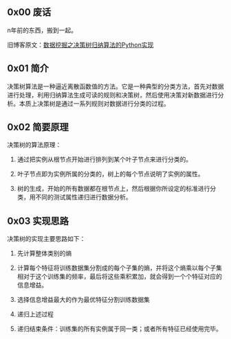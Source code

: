 ## 0x00 废话

n年前的东西，搬到一起。

旧博客原文：[数据挖掘之决策树归纳算法的Python实现](https://blog.csdn.net/SKI_12/article/details/78012697)

## 0x01 简介

决策树算法是一种逼近离散函数值的方法。它是一种典型的分类方法，首先对数据进行处理，利用归纳算法生成可读的规则和决策树，然后使用决策对新数据进行分析。本质上决策树是通过一系列规则对数据进行分类的过程。

## 0x02 简要原理

决策树的算法原理：

1. 通过把实例从根节点开始进行排列到某个叶子节点来进行分类的。

2. 叶子节点即为实例所属的分类的，树上的每个节点说明了实例的属性。

3. 树的生成，开始的所有数据都在根节点上，然后根据你所设定的标准进行分类，用不同的测试属性递归进行数据分析。


## 0x03 实现思路

决策树的实现主要思路如下： 

1. 先计算整体类别的熵 

2. 计算每个特征将训练数据集分割成的每个子集的熵，并将这个熵乘以每个子集相对于这个训练集的频率，最后将这些乘积累加，就会得到一个个特征对应的信息增益。 

3. 选择信息增益最大的作为最优特征分割训练数据集 

4. 递归上述过程 

5. 递归结束条件：训练集的所有实例属于同一类；或者所有特征已经使用完毕。

